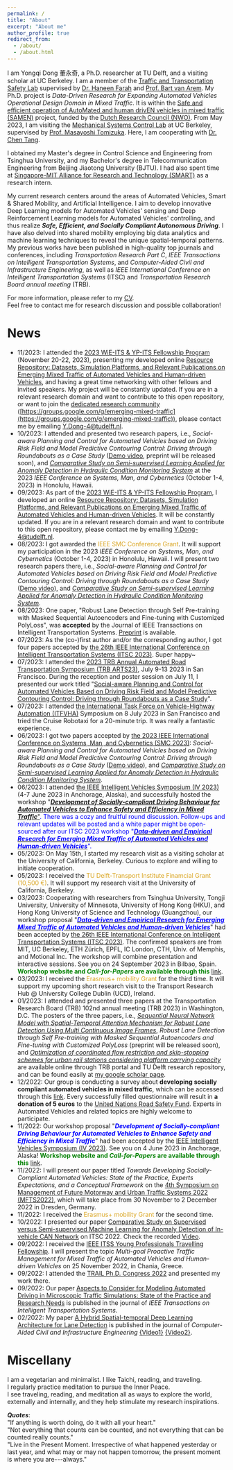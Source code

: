 ```yaml
---
permalink: /
title: "About"
excerpt: "About me"
author_profile: true
redirect_from: 
  - /about/
  - /about.html
---
```


I am Yongqi Dong 董永奇, a Ph.D. researcher at TU Delft, and a visiting scholar at UC Berkeley. I am a member of the [Traffic and Transportation Safety Lab](https://www.tudelft.nl/citg/tts-lab) supervised by [Dr. Haneen Farah](https://www.tudelft.nl/en/ceg/about-faculty/departments/transport-planning/staff/personal-pages/farah-h) and [Prof. Bart van Arem](https://www.tudelft.nl/en/ceg/about-faculty/departments/transport-planning/staff/personal-pages/arem-b-van). My Ph.D. project is *Data-Driven Research for Expanding Automated Vehicles Operational Design Domain in Mixed Traffic*. It is within the [Safe and efficient operation of AutoMated and human drivEN vehicles in mixed traffic (SAMEN)](https://www.tudelft.nl/citg/samen) project, funded by the [Dutch Research Council (NWO)](https://www.nwo.nl/en). From May 2023, I am visiting the [Mechanical Systems Control Lab](https://msc.berkeley.edu/) at UC Berkeley, supervised by [Prof. Masayoshi Tomizuka](https://msc.berkeley.edu/people/tomizuka.html). Here, I am cooperating with [Dr. Chen Tang](https://chentangmark.github.io/).

I obtained my Master's degree in Control Science and Engineering from Tsinghua University, and my Bachelor's degree in Telecommunication Engineering from Beijing Jiaotong University (BJTU). I had also spent time at [Singapore-MIT Alliance for Research and Technology (SMART)](https://smart.mit.edu/research/fm/about-fm) as a research intern.

My current research centers around the areas of Automated Vehicles, Smart & Shared Mobility, and Artificial Intelligence. I aim to develop innovative Deep Learning models for Automated Vehicles' sensing and Deep Reinforcement Learning models for Automated Vehicles' controlling, and thus realize ***Safe, Efficient, and Socially Compliant Autonomous Driving***. I have also delved into shared mobility employing big data analytics and machine learning techniques to reveal the unique spatial-temporal patterns. My previous works have been published in high-quality top journals and conferences, including *Transportation Research Part C*, *IEEE Transactions on Intelligent Transportation Systems*, and *Computer-Aided Civil and Infrastructure Engineering*, as well as *IEEE International Conference on Intelligent Transportation Systems* (ITSC) and *Transportation Research Board annual meeting* (TRB).

For more information, please refer to my [CV](https://yongqidong.github.io/files/Dong_Yongqi-CV_2023.pdf).<br/>
Feel free to contact me for research discussion and possible collaboration! 


News 
======
- 11/2023: I attended the [2023 WiE-ITS & YP-ITS Fellowship Program](https://ieee-itss.org/2023-fellowships-for-young-researchers-promoting-diversity-and-leadership-in-its/) (November 20-22, 2023), presenting my developed online [Resource Repository: Datasets, Simulation Platforms, and Relevant Publications on Emerging Mixed Traffic of Automated Vehicles and Human-driven Vehicles](https://qiqiqi.gitbook.io/resource-for-emerging-mixed-traffic-of-av-and-hdv/), and having a great time networking with other fellows and invited speakers. My project will be constantly updated. If you are in a relevant research domain and want to contribute to this open repository, or want to join the [dedicated research community](https://groups.google.com/g/emerging-mixed-traffic) ([https://groups.google.com/g/emerging-mixed-traffic](https://groups.google.com/g/emerging-mixed-traffic)), please contact me by emailing Y.Dong-4@tudelft.nl.
-  10/2023: I attended and presented two research papers, i.e., _Social-aware Planning and Control for Automated Vehicles based on Driving Risk Field and Model Predictive Contouring Control: Driving through Roundabouts as a Case Study_ ([Demo video](https://www.youtube.com/playlist?list=PLjur_KFMmAW8c3kvjdmj8sBpHhkWTcJaL), preprint will be released soon), and [_Comparative Study on Semi-supervised Learning Applied for Anomaly Detection in Hydraulic Condition Monitoring System_](https://arxiv.org/abs/2306.02709) at the 2023 _IEEE Conference on Systems, Man, and Cybernetics_ (October 1-4, 2023) in Honolulu, Hawaii.
- 09/2023: As part of the [2023 WiE-ITS & YP-ITS Fellowship Program](https://ieee-itss.org/2023-fellowships-for-young-researchers-promoting-diversity-and-leadership-in-its/), I developed an online [Resource Repository: Datasets, Simulation Platforms, and Relevant Publications on Emerging Mixed Traffic of Automated Vehicles and Human-driven Vehicles](https://qiqiqi.gitbook.io/resource-for-emerging-mixed-traffic-of-av-and-hdv/). It will be constantly updated. If you are in a relevant research domain and want to contribute to this open repository, please contact me by emailing Y.Dong-4@tudelft.nl.
-  08/2023: I got awarded the <span style="color:GoldenRod">IEEE SMC Conference Grant</span>. It will support my participation in the 2023 _IEEE Conference on Systems, Man, and Cybernetics_ (October 1-4, 2023) in Honolulu, Hawaii. I will present two research papers there, i.e., _Social-aware Planning and Control for Automated Vehicles based on Driving Risk Field and Model Predictive Contouring Control: Driving through Roundabouts as a Case Study_ ([Demo video](https://www.youtube.com/playlist?list=PLjur_KFMmAW8c3kvjdmj8sBpHhkWTcJaL)), and [_Comparative Study on Semi-supervised Learning Applied for Anomaly Detection in Hydraulic Condition Monitoring System_](https://arxiv.org/abs/2306.02709).
- 08/2023: One paper, "Robust Lane Detection through Self Pre-training with Masked Sequential Autoencoders and Fine-tuning with Customized PolyLoss", was **accepted** by the Journal of IEEE Transactions on Intelligent Transportation Systems. [Preprint](https://doi.org/10.1109/TITS.2023.3305015) is available.
- 07/2023: As the (co-)first author and/or the corresponding author, I got four papers accepted by [the 26th IEEE International Conference on Intelligent Transportation Systems (ITSC 2023)](https://2023.ieee-itsc.org/). Super happy~
- 07/2023: I attended the [2023 TRB Annual Automated Road Transportation Symposium (TRB ARTS23)](https://trb.secure-platform.com/a/page/AutomatedRoadTransportationSymposium), July 9-13 2023 in San Francisco. During the reception and poster session on July 11, I presented our work titled "[Social-aware Planning and Control for Automated Vehicles Based on Driving Risk Field and Model Predictive Contouring Control: Driving through Roundabouts as a Case Study](https://www.youtube.com/playlist?list=PLjur_KFMmAW8c3kvjdmj8sBpHhkWTcJaL)". 
- 07/2023: I attended [the International Task Force on Vehicle-Highway Automation (ITFVHA)](https://itfvha.maptm.nl/) Symposium on 8 July 2023 in San Francisco and tried the Cruise Robotaxi for a 20-minute trip. It was really a fantastic experience.
- 06/2023: I got two papers accepted by [the 2023 IEEE International Conference on Systems, Man, and Cybernetics (SMC 2023)](https://ieeesmc2023.org/): _Social-aware Planning and Control for Automated Vehicles based on Driving Risk Field and Model Predictive Contouring Control: Driving through Roundabouts as a Case Study_ ([Demo video](https://www.youtube.com/playlist?list=PLjur_KFMmAW8c3kvjdmj8sBpHhkWTcJaL)), and [_Comparative Study on Semi-supervised Learning Applied for Anomaly Detection in Hydraulic Condition Monitoring System_](https://arxiv.org/abs/2306.02709).
- 06/2023: I attended [the IEEE Intelligent Vehicles Symposium (IV 2023)](https://2023.ieee-iv.org/) (4-7 June 2023 in Anchorage, Alaska), and successfully hosted the workshop "<span style="color:blue">[***Development of Socially-compliant Driving Behaviour for Automated Vehicles to Enhance Safety and Efficiency in Mixed Traffic***"](https://sites.google.com/berkeley.edu/iv2023/). There was a cozy and fruitful round discussion. Follow-ups and relevant updates will be posted and a white paper might be open-sourced after our ITSC 2023 workshop "[<span style="color:blue">***Data-driven and Empirical Research for Emerging Mixed Traffic of Automated Vehicles and Human-driven Vehicles***</span>](https://sites.google.com/view/itsc2023-mixed-traffic/)".
- 05/2023: On May 15th, I started my research visit as a visiting scholar at the University of California, Berkeley. Curious to explore and willing to initiate cooperation. 
- 05/2023: I received the <span style="color:GoldenRod">TU Delft-Transport Institute Finamcial Grant (10,500 €)</span>. It will support my research visit at the University of California, Berkeley.
- 03/2023: Cooperating with researchers from Tsinghua University, Tongji University, University of Minnesota, University of Hong Kong (HKU), and Hong Kong University of Science and Technology (Guangzhou), our workshop proposal "[<span style="color:blue">***Data-driven and Empirical Research for Emerging Mixed Traffic of Automated Vehicles and Human-driven Vehicles***</span>](https://sites.google.com/view/itsc2023-mixed-traffic/)" had been accepted by [the 26th IEEE International Conference on Intelligent Transportation Systems (ITSC 2023)](https://2023.ieee-itsc.org/). The confirmed speakers are from MIT, UC Berkeley, ETH Zürich, EPFL, IC London, CTH, Univ. of Memphis, and Motional Inc. The workshop will combine presentation and interactive sessions. See you on 24 September 2023 in Bilbao, Spain. <span style="color:green"> **Workshop website and *Call-for-Papers* are available through this** </span> [link](https://sites.google.com/view/itsc2023-mixed-traffic/).
- 03/2023: I received the <span style="color:GoldenRod">Erasmus+ mobility Grant</span> for the third time. It will support my upcoming short research visit to the Transport Research Hub @ University College Dublin (UCD), Ireland.
- 01/2023: I attended and presented three papers at the Transportation Research Board (TRB) 102nd annual meeting (TRB 2023) in Washington, D.C. The posters of the three papers, i.e., [*Sequential Neural Network Model with Spatial-Temporal Attention Mechanism for Robust Lane Detection Using Multi Continuous Image Frames*](http://dx.doi.org/10.2139/ssrn.4273506), *Robust Lane Detection through Self Pre-training with Masked Sequential Autoencoders and Fine-tuning with Customized PolyLoss* (preprint will be released soon), and [*Optimization of coordinated flow restriction and skip-stopping schemes for urban rail stations considering platform carrying capacity*](https://doi.org/10.36227/techrxiv.21779894.v1) are available online through TRB portal and TU Delft research repository, and can be found easily at [my google scholar page](https://scholar.google.co.kr/citations?user=L2kD-DwAAAAJ&hl=en).
- 12/2022: Our group is conducting a survey about **developing socially compliant automated vehicles in mixed traffic**, which can be accessed through this [link](https://forms.gle/QXruorust5rz2oNC9). Every successfully filled questionnaire will result in **a donation of 5 euros** to the [United Nations Road Safety Fund](https://roadsafetyfund.un.org/). Experts in Automated Vehicles and related topics are highly welcome to participate. 
- 11/2022: Our workshop proposal "<span style="color:blue">***Development of Socially-compliant Driving Behaviour for Automated Vehicles to Enhance Safety and Efficiency in Mixed Traffic***</span>" had been accepted by the [IEEE Intelligent Vehicles Symposium (IV 2023)](https://2023.ieee-iv.org/). See you on 4 June 2023 in Anchorage, Alaska! <span style="color:green"> **Workshop website and *Call-for-Papers* are available through this** </span> [link](https://sites.google.com/berkeley.edu/iv2023/). 
- 11/2022: I will present our paper titled *Towards Developing Socially-Compliant Automated Vehicles: State of the Practice, Experts Expectations, and a Conceptual Framework* on the [4th Symposium on Management of Future Motorway and Urban Traffic Systems 2022 (MFTS2022)](https://tu-dresden.de/bu/verkehr/veranstaltungen/mfts-2022), which will take place from 30 November to 2 December 2022 in Dresden, Germany. 
- 11/2022: I received the <span style="color:GoldenRod">Erasmus+ mobility Grant</span> for the second time. 
- 10/2022: I presented our paper [Comparative Study on Supervised versus Semi-supervised Machine Learning for Anomaly Detection of In-vehicle CAN Network](https://doi.org/10.1109/ITSC55140.2022.9922235) on ITSC 2022. Check the recorded [Video](https://youtu.be/melrgznLXP0).
- 09/2022: I received the [IEEE ITSS Young Professionals Travelling Fellowship](https://ieee-itss.org/yp-travelling-fellowship-program-2022/#:~:text=Young%20Professionals%20Travelling%20Fellowship%20Program%202022&text=Candidates%20can%20send%20applications%20by,account%20cooperative%20and%20automated%20mobility). I will present the topic *Multi-goal Proactive Traffic Management for Mixed Traffic of Automated Vehicles and Human-driven Vehicles* on 25 November 2022, in Chania, Greece.
- 09/2022: I attended the [TRAIL Ph.D. Congress 2022](https://rstrail.nl/program-trail-phd-congress-2022/) and presented my work there.
- 09/2022: Our paper [Aspects to Consider for Modeling Automated Driving in Microscopic Traffic Simulations: State of the Practice and Research Needs](https://doi.org/10.1109/TITS.2022.3200176) is published in the journal of *IEEE Transactions on Intelligent Transportation Systems*. 
- 02/2022: My paper [A Hybrid Spatial-temporal Deep Learning Architecture for Lane Detection](https://doi.org/10.1111/mice.12829) is published in the journal of *Computer-Aided Civil and Infrastructure Engineering* [{Video1}](https://youtu.be/p10oaCRmst0) [{Video2}](https://youtu.be/67eMeFn5oi8). 

Miscellany 
======
I am a vegetarian and minimalist. I like Taichi, reading, and traveling. <br/> I regularly practice meditation to pursue the Inner Peace. <br/> I see traveling, reading, and meditation all as ways to explore the world, externally and internally, and they help stimulate my research inspirations. <br/>

***Quotes***:<br/>
"If anything is worth doing, do it with all your heart."<br/>
"Not everything that counts can be counted, and not everything that can be counted really counts." <br/>
"Live in the Present Moment. Irrespective of what happened yesterday or last year, and what may or may not happen tomorrow, the present moment is where you are---always."<br/>

<script type='text/javascript' id='clustrmaps' src='//cdn.clustrmaps.com/map_v2.js?cl=ffffff&w=a&t=tt&d=linXdGUW0uzldsSGTUU1wkce_m9BE5xmEZBiDgTGM9w'></script>
